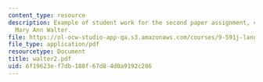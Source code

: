 ```yaml
---
content_type: resource
description: Example of student work for the second paper assignment, courtesy of
  Mary Ann Walter.
file: https://ol-ocw-studio-app-qa.s3.amazonaws.com/courses/9-591j-language-processing-fall-2004/6f19623ef7db188f67d84d0a9192c286_walter2.pdf
file_type: application/pdf
resourcetype: Document
title: walter2.pdf
uid: 6f19623e-f7db-188f-67d8-4d0a9192c286
---
```

